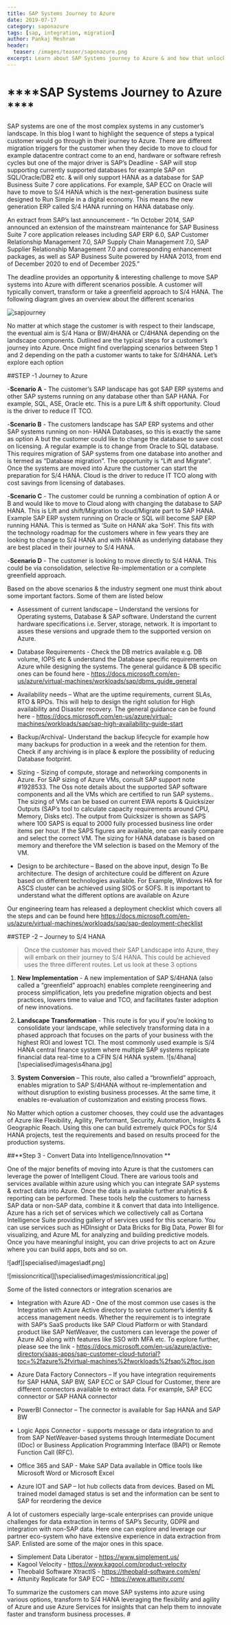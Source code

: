 ```yaml
---
title: SAP Systems Journey to Azure
date: 2019-07-17
category: saponazure
tags: [sap, integration, migration]
author: Pankaj Meshram
header:
  teaser: /images/teaser/saponazure.png
excerpt: Learn about SAP Systems journey to Azure & and how that unlocks Innovation by Integration with Azure Services.  
---
```


# ****SAP Systems Journey to Azure ****

SAP systems are one of the most complex systems in any customer’s landscape. In this blog I want to highlight the sequence of steps a typical customer would go through in their journey to Azure. 
There are different migration triggers for the customer when they decide to move to cloud for example datacentre contract come to an end, hardware or software refresh cycles but one of the major driver is SAP’s Deadline - SAP will stop supporting currently supported databases for example SAP on SQL/Oracle/DB2 etc. & will only support HANA as a database for SAP Business Suite 7 core applications. For example, SAP ECC on Oracle will have to move to S/4 HANA which is the next-generation business suite designed to Run Simple in a digital economy. This means the new generation ERP called S/4 HANA running on HANA database only. 


An extract from SAP’s last announcement - “In October 2014, SAP announced an extension of the mainstream maintenance for SAP Business Suite 7 core application releases including SAP ERP 6.0, SAP Customer Relationship Management 7.0, SAP Supply Chain Management 7.0, SAP Supplier Relationship Management 7.0 and corresponding enhancement packages, as well as SAP Business Suite powered by HANA 2013, from end of December 2020 to end of December 2025.”



The deadline provides an opportunity & interesting challenge to move SAP systems into Azure with different scenarios possible. A customer will typically convert, transform or take a greenfield approach to S/4 HANA.  The following diagram gives an overview about the different scenarios 


![sapjourney](specialised\images\sapjourney.jpg)


No matter at which stage the customer is with respect to their landscape, the eventual aim is S/4 Hana or BW/4HANA or C/4HANA depending on the landscape components. Outlined are the typical steps for a customer’s journey into Azure. Once might find overlapping scenarios between Step 1 and 2 depending on the path a customer wants to take for S/4HANA. Let’s explore each option


##STEP -1 Journey to Azure 

-**Scenario A** - The customer’s SAP landscape has got SAP ERP systems and other SAP systems running on any database other than SAP HANA. For example, SQL, ASE, Oracle etc. This is a pure Lift & shift opportunity. Cloud is the driver to reduce IT TCO. 

-**Scenario B** - The customers landscape has SAP ERP systems and other SAP systems running on non- HANA Databases, so this is exactly the same as option A but the customer could like to change the database to save cost on licensing. A regular example is to change from Oracle to SQL database. This requires migration of SAP systems from one database into another and is termed as “Database migration”.  The opportunity is “Lift and Migrate”. Once the systems are moved into Azure the customer can start the preparation for S/4 HANA. Cloud is the driver to reduce IT TCO along with cost savings from licensing of databases. 

-**Scenario C** - The customer could be running a combination of option A or B and would like to move to Cloud along with changing the database to SAP HANA. This is Lift and shift/Migration to cloud/Migrate part to SAP HANA. Example SAP ERP system running on Oracle or SQL will become SAP ERP running HANA. This is termed as ‘Suite on HANA’ aka ‘SoH’. This fits with the technology roadmap for the customers where in few years they are looking to change to S/4 HANA and with HANA  as underlying database they are best placed in their journey to S/4 HANA.

-**Scenario D** - The customer is looking to move directly to S/4 HANA. This could be via consolidation, selective Re-implementation or a complete greenfield approach. 

Based on the above scenarios & the industry segment one must think about some important factors. Some of them are listed below 

- Assessment of current landscape – Understand the versions for Operating systems, Database & SAP software. Understand the current hardware specifications i.e. Server, storage, network. It is important to asses these versions and upgrade them to the supported version on Azure.

- Database Requirements - Check the DB metrics available e.g. DB volume, IOPS etc & understand the Database specific requirements on Azure while designing the systems. The general guidance & DB specific ones can be found here  - https://docs.microsoft.com/en-us/azure/virtual-machines/workloads/sap/dbms_guide_general

- Availability needs – What are the uptime requirements, current SLAs, RTO & RPOs. This will help to design the right solution for High availability and Disaster recovery.  The general guidance can be found here - https://docs.microsoft.com/en-us/azure/virtual-machines/workloads/sap/sap-high-availability-guide-start

- Backup/Archival- Understand the backup lifecycle for example how many backups for production in a week and the retention for them. Check if any archiving is in place & explore the possibility of reducing Database footprint. 

-	Sizing - Sizing of compute, storage and networking components in Azure. For SAP sizing of Azure VMs, consult SAP support note #1928533. The Oss note details about the supported SAP software components and all the VMs which are certified to run SAP systems.. The sizing of VMs can be based on current EWA reports & Quicksizer Outputs (SAP’s tool to calculate capacity requirements around CPU, Memory, Disks etc). The output from Quicksizer is shown as SAPS where 100 SAPS is equal to 2000 fully processed business line order items per hour. If the SAPS figures are available, one can easily compare and select the correct VM. The sizing for HANA database is based on memory and therefore the VM selection is based on the Memory of the VM. 

-	Design to be architecture – Based on the above input, design To Be architecture. The design of architecture could be different on Azure based on different technologies available. For Example, Windows HA for ASCS cluster can be achieved using SIOS or SOFS. It is important to understand what the different options are available on Azure

Our engineering team has released a deployment checklist which covers all the steps and can be found here 
https://docs.microsoft.com/en-us/azure/virtual-machines/workloads/sap/sap-deployment-checklist

##STEP -2 – Journey to S/4 HANA 

>Once the customer has moved their SAP Landscape into Azure, they will embark on their journey to S/4 HANA. This could be achieved uses the three different routes. 
Let us look at these 3 options 

1. **New Implementation** - A new implementation of SAP S/4HANA (also called a “greenfield”
approach) enables complete reengineering and process simplification, lets you predefine
migration objects and best practices, lowers time to value and TCO, and facilitates faster
adoption of new innovations.

2. **Landscape Transformation** - This route is for you if you’re looking to consolidate your
landscape, while selectively transforming data in a phased approach that focuses on the
parts of your business with the highest ROI and lowest TCI. The most commonly used example is S/4 HANA central finance system where multiple SAP systems replicate financial data real-time to a CFIN S/4 HANA system. 
![s/4hana][\specialised\images\s4hana.jpg]

3. **System Conversion** – This route, also called a “brownfield” approach, enables migration
to SAP S/4HANA without re-implementation and without disruption to existing business
processes. At the same time, it enables re-evaluation of customization and existing process flows.

No Matter which option a customer chooses, they could use the advantages of Azure like Flexibility, Agility, Performant, Security, Automation, Insights & Geographic Reach. Using this one can build extremely quick POCs for S/4 HANA projects, test the requirements and based on results proceed for the production systems. 

##**Step 3 - Convert Data into Intelligence/Innovation  ** 

One of the major benefits of moving into Azure is that the customers can leverage the power of Intelligent Cloud. There are various tools and services available within azure using which you can integrate SAP systems & extract data into Azure. Once the data is available further analytics & reporting can be performed. These tools help the customers to harness SAP data or non-SAP data, combine it & convert that data into Intelligence. Azure has a rich set of services which we collectively call as Cortana Intelligence Suite providing gallery of services used for this scenario. You can use services such as HDInsight or Data Bricks for Big Data, Power BI for visualizing, and Azure ML for analyzing and building predictive models. Once you have meaningful insight, you can drive projects to act on Azure where you can build apps, bots and so on. 


![adf][specialised\images\adf.png]


![missioncritical][\specialised\images\missioncritical.jpg]

Some of the listed connectors or integration scenarios are 

-  Integration with Azure AD - One of the most common use cases is the Integration with Azure Active directory to serve customer’s identity & access management needs. Whether the requirement is to integrate with SAP’s SaaS products like SAP Cloud Platform or with Standard product like SAP NetWeaver, the customers can leverage the power of Azure AD along with features like SSO with MFA etc. To explore further, please see the link - https://docs.microsoft.com/en-us/azure/active-directory/saas-apps/sap-customer-cloud-tutorial?toc=%2fazure%2fvirtual-machines%2fworkloads%2fsap%2ftoc.json

-	Azure Data Factory Connectors – If you have integration requirements for SAP HANA, SAP BW, SAP ECC or SAP Cloud for Customer, there are different connectors available to extract data. For example, SAP ECC connector or SAP HANA connector 

-	PowerBI Connector – The connector is available for Sap HANA and SAP BW 

-	Logic Apps Connector - supports message or data integration to and from SAP NetWeaver-based systems through Intermediate Document (IDoc) or Business Application Programming Interface (BAPI) or Remote Function Call (RFC).

-	Office 365 and SAP - Make SAP Data available in Office tools like Microsoft Word or Microsoft Excel

-	Azure IOT and SAP – Iot hub collects data from devices. Based on ML trained model damaged status is set and the information can be sent to SAP for reordering the device

A lot of customers especially large-scale enterprises can provide unique challenges for data extraction in terms of SAP’s Security, GDPR and integration with non-SAP data. Here one can explore and leverage our partner eco-system who have extensive experience in data extraction from SAP. Enlisted are some of the major ones in this space. 

-	Simplement Data Liberator - https://www.simplement.us/
-	Kagool Velocity - https://www.kagool.com/product-velocity
-	Theobald Software XtractIS - https://theobald-software.com/en/
-	Attunity Replicate for SAP ECC  - https://www.attunity.com/


To summarize the customers can move SAP systems into azure using various options, transform to S/4 HANA leveraging the flexibility and agility of Azure and use Azure Services for insights that can help them to innovate faster and transform business processes. #
